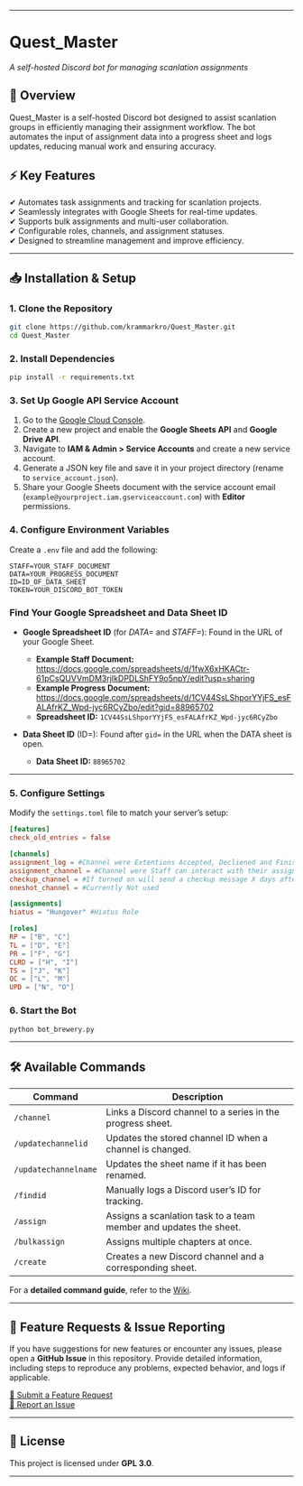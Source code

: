 

---

# **Quest\_Master**

*A self-hosted Discord bot for managing scanlation assignments*

## **📌 Overview**

Quest\_Master is a self-hosted Discord bot designed to assist scanlation groups in efficiently managing their assignment workflow. The bot automates the input of assignment data into a progress sheet and logs updates, reducing manual work and ensuring accuracy.

## **⚡ Key Features**

✔ Automates task assignments and tracking for scanlation projects.\
✔ Seamlessly integrates with Google Sheets for real-time updates.\
✔ Supports bulk assignments and multi-user collaboration.\
✔ Configurable roles, channels, and assignment statuses.\
✔ Designed to streamline management and improve efficiency.

---

## **📥 Installation & Setup**

### **1. Clone the Repository**

```bash
git clone https://github.com/krammarkro/Quest_Master.git
cd Quest_Master
```

### **2. Install Dependencies**

```bash
pip install -r requirements.txt
```

### **3. Set Up Google API Service Account**

1. Go to the [Google Cloud Console](https://console.cloud.google.com/).
2. Create a new project and enable the **Google Sheets API** and **Google Drive API**.
3. Navigate to **IAM & Admin > Service Accounts** and create a new service account.
4. Generate a JSON key file and save it in your project directory (rename to `service_account.json`).
5. Share your Google Sheets document with the service account email (`example@yourproject.iam.gserviceaccount.com`) with **Editor** permissions.
   
### **4. Configure Environment Variables**

Create a `.env` file and add the following:

```
STAFF=YOUR_STAFF_DOCUMENT
DATA=YOUR_PROGRESS_DOCUMENT
ID=ID_OF_DATA_SHEET
TOKEN=YOUR_DISCORD_BOT_TOKEN
```

### **Find Your Google Spreadsheet and Data Sheet ID**

- **Google Spreadsheet ID** (for *DATA=* and *STAFF=*): Found in the URL of your Google Sheet.

  - **Example Staff Document:**\
    https://docs.google.com/spreadsheets/d/1fwX6xHKACtr-61pCsQUVVmDM3rjIkDPDLShFY9o5npY/edit?usp=sharing
  - **Example Progress Document:**\
    https://docs.google.com/spreadsheets/d/1CV44SsLShporYYjFS_esFALAfrKZ_Wpd-jyc6RCyZbo/edit?gid=88965702
  - **Spreadsheet ID:** `1CV44SsLShporYYjFS_esFALAfrKZ_Wpd-jyc6RCyZbo`

- **Data Sheet ID** (ID=): Found after `gid=` in the URL when the DATA sheet is open.

  - **Data Sheet ID:** `88965702`

---


### **5. Configure Settings**

Modify the `settings.toml` file to match your server’s setup:

```toml
[features]
check_old_entries = false

[channels]
assignment_log = #Channel were Extentions Accepted, Decliened and Finished messages are Send
assignment_channel = #Channel were Staff can interact with their assignments
checkup_channel = #If turned on will send a checkup message X days after Assignment
oneshot_channel = #Currently Not used

[assignments]
hiatus = "Hungover" #Hiatus Role

[roles]
RP = ["B", "C"]
TL = ["D", "E"]
PR = ["F", "G"]
CLRD = ["H", "I"]
TS = ["J", "K"]
QC = ["L", "M"]
UPD = ["N", "O"]
```

### **6. Start the Bot**

```bash
python bot_brewery.py
```

---

## **🛠 Available Commands**

| Command              | Description                                                       |
| -------------------- | ----------------------------------------------------------------- |
| `/channel`           | Links a Discord channel to a series in the progress sheet.        |
| `/updatechannelid`   | Updates the stored channel ID when a channel is changed.          |
| `/updatechannelname` | Updates the sheet name if it has been renamed.                    |
| `/findid`            | Manually logs a Discord user’s ID for tracking.                   |
| `/assign`            | Assigns a scanlation task to a team member and updates the sheet. |
| `/bulkassign`        | Assigns multiple chapters at once.                                |
| `/create`            | Creates a new Discord channel and a corresponding sheet.          |

For a **detailed command guide**, refer to the [Wiki](https://github.com/krammarkro/Quest_Master/wiki).

---

## **📩 Feature Requests & Issue Reporting**

If you have suggestions for new features or encounter any issues, please open a **GitHub Issue** in this repository. Provide detailed information, including steps to reproduce any problems, expected behavior, and logs if applicable.

[📌 Submit a Feature Request](https://github.com/krammarkro/Quest_Master/issues)\
[🐛 Report an Issue](https://github.com/krammarkro/Quest_Master/issues)

---

## **📜 License**

This project is licensed under **GPL 3.0**.

---
